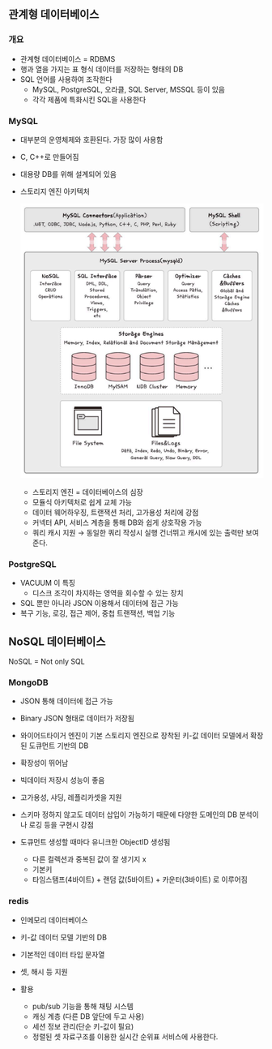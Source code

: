 

## 관계형 데이터베이스



### 개요

- 관계형 데이터베이스 = RDBMS
- 행과 열을 가지는 표 형식 데이터를 저장하는 형태의 DB
- SQL 언어를 사용하여 조작한다
    - MySQL, PostgreSQL, 오라클, SQL Server, MSSQL 등이 있음
    - 각각 제품에 특화시킨 SQL을 사용한다

### MySQL

- 대부분의 운영체제와 호환된다. 가장 많이 사용함
- C, C++로 만들어짐
- 대용량 DB를 위해 설계되어 있음

- 스토리지 엔진 아키텍처
    
    ![Alt text](img/db_01.png)

    - 스토리지 엔진 = 데이터베이스의 심장
    - 모듈식 아키텍처로 쉽게 교체 가능
    - 데이터 웨어하우징, 트랜잭션 처리, 고가용성 처리에 강점
    - 커넥터 API, 서비스 계층을 통해 DB와 쉽게 상호작용 가능
    - 쿼리 캐시 지원 → 동일한 쿼리 작성시 실행 건너뛰고 캐시에 있는 출력만 보여준다.

### PostgreSQL

- VACUUM 이 특징
    - 디스크 조각이 차지하는 영역을 회수할 수 있는 장치
- SQL 뿐만 아니라 JSON 이용해서 데이터에 접근 가능
- 복구 기능, 로깅, 접근 제어, 중첩 트랜잭션, 백업 기능

## NoSQL 데이터베이스



NoSQL = Not only SQL

### MongoDB

- JSON 통해 데이터에 접근 가능
- Binary JSON 형태로 데이터가 저장됨
- 와이어드타이거 엔진이 기본 스토리지 엔진으로 장착된 키-값 데이터 모델에서 확장된 도큐먼트 기반의 DB

- 확장성이 뛰어남
- 빅데이터 저장시 성능이 좋음
- 고가용성, 샤딩, 레플리카셋을 지원
- 스키마 정하지 않고도 데이터 삽입이 가능하기 때문에 다양한 도메인의 DB 분석이나 로깅 등을 구현시 강점

- 도큐먼트 생성할 때마다 유니크한 ObjectID 생성됨
    - 다른 컬렉션과 중복된 값이 잘 생기지 x
    - 기본키
    - 타임스탬프(4바이트) + 랜덤 값(5바이트) + 카운터(3바이트) 로 이루어짐

### redis

- 인메모리 데이터베이스
- 키-값 데이터 모델 기반의 DB
- 기본적인 데이터 타입 문자열
- 셋, 해시 등 지원

- 활용
    - pub/sub 기능을 통해 채팅 시스템
    - 캐싱 계층 (다른 DB 앞단에 두고 사용)
    - 세션 정보 관리(단순 키-값이 필요)
    - 정렬된 셋 자료구조를 이용한 실시간 순위표 서비스에 사용한다.